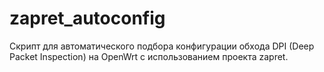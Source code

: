 # zapret_autoconfig
Скрипт для автоматического подбора конфигурации обхода DPI (Deep Packet Inspection) на OpenWrt с использованием проекта zapret.

